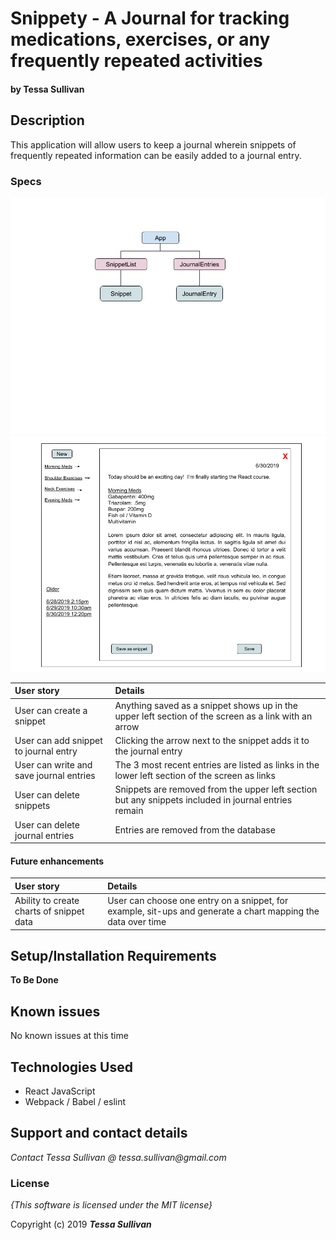 # Snippety - A Journal for tracking medications, exercises, or any frequently repeated activities
#### by **Tessa Sullivan**

## Description
This application will allow users to keep a journal wherein snippets of frequently repeated information can be easily added to a journal entry.   

### Specs
![Component diagram](/src/assets/img/CapstoneComponents.png)
![UI Mockup](/src/assets/img/CapstoneUI.png)

| User story | Details|
| :-------------     | :------------- |
| User can create a snippet | Anything saved as a snippet shows up in the upper left section of the screen as a link with an arrow |
| User can add snippet to journal entry | Clicking the arrow next to the snippet adds it to the journal entry|
| User can write and save journal entries | The 3 most recent entries are listed as links in the lower left section of the screen as links |
| User can delete snippets | Snippets are removed from the upper left section but any snippets included in journal entries remain|
| User can delete journal entries | Entries are removed from the database | 



#### Future enhancements
| User story | Details |
| :-------------     | :------------- |
| Ability to create charts of snippet data | User can choose one entry on a snippet, for example, sit-ups and generate a chart mapping the data over time |

## Setup/Installation Requirements

**To Be Done**

## Known issues
No known issues at this time

## Technologies Used

* React JavaScript
* Webpack / Babel / eslint

## Support and contact details

_Contact Tessa Sullivan @ tessa.sullivan@gmail.com_

### License

*{This software is licensed under the MIT license}*


Copyright (c) 2019 **_Tessa Sullivan_**